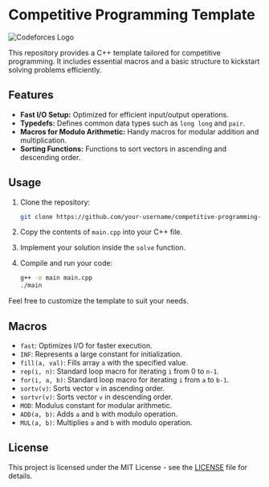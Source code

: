 # Competitive Programming Template
![Codeforces Logo]([https://upload.wikimedia.org/wikipedia/commons/1/18/ISO_C%2B%2B_Logo.svg](https://cdn.iconscout.com/icon/free/png-256/free-code-forces-3628695-3029920.png))

This repository provides a C++ template tailored for competitive programming. It includes essential macros and a basic structure to kickstart solving problems efficiently.

## Features

- **Fast I/O Setup:** Optimized for efficient input/output operations.
- **Typedefs:** Defines common data types such as `long long` and `pair`.
- **Macros for Modulo Arithmetic:** Handy macros for modular addition and multiplication.
- **Sorting Functions:** Functions to sort vectors in ascending and descending order.

## Usage

1. Clone the repository:

    ```bash
    git clone https://github.com/your-username/competitive-programming-template.git
    ```

2. Copy the contents of `main.cpp` into your C++ file.

3. Implement your solution inside the `solve` function.

4. Compile and run your code:

    ```bash
    g++ -o main main.cpp
    ./main
    ```

Feel free to customize the template to suit your needs.

## Macros

- `fast`: Optimizes I/O for faster execution.
- `INF`: Represents a large constant for initialization.
- `fill(a, val)`: Fills array `a` with the specified value.
- `rep(i, n)`: Standard loop macro for iterating `i` from 0 to `n-1`.
- `for(i, a, b)`: Standard loop macro for iterating `i` from `a` to `b-1`.
- `sortv(v)`: Sorts vector `v` in ascending order.
- `sortvr(v)`: Sorts vector `v` in descending order.
- `MOD`: Modulus constant for modular arithmetic.
- `ADD(a, b)`: Adds `a` and `b` with modulo operation.
- `MUL(a, b)`: Multiplies `a` and `b` with modulo operation.

## License

This project is licensed under the MIT License - see the [LICENSE](LICENSE) file for details.
